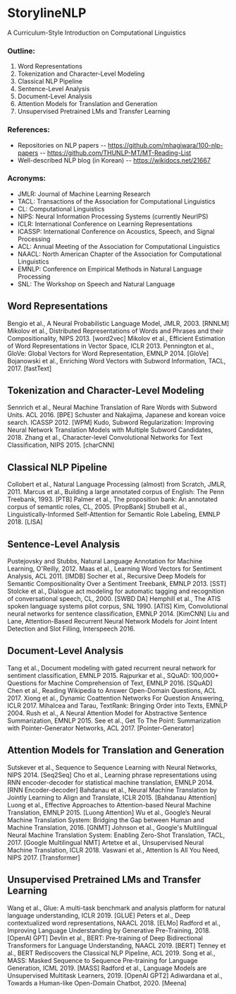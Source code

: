 # StorylineNLP
A Curriculum-Style Introduction on Computational Linguistics

### Outline:
1. Word Representations
2. Tokenization and Character-Level Modeling
3. Classical NLP Pipeline
4. Sentence-Level Analysis
5. Document-Level Analysis
6. Attention Models for Translation and Generation
7. Unsupervised Pretrained LMs and Transfer Learning

### References:

- Repositories on NLP papers
-- https://github.com/mhagiwara/100-nlp-papers
-- https://github.com/THUNLP-MT/MT-Reading-List
- Well-described NLP blog (in Korean)
-- https://wikidocs.net/21667

### Acronyms:

- JMLR: Journal of Machine Learning Research
- TACL: Transactions of the Association for Computational Linguistics 
- CL: Computational Linguistics
- NIPS: Neural Information Processing Systems (currently NeurIPS)
- ICLR: International Conference on Learning Representations
- ICASSP: International Conference on Acoustics, Speech, and Signal Processing
- ACL: Annual Meeting of the Association for Computational Linguistics 
- NAACL: North American Chapter of the Association for Computational Linguistics
- EMNLP: Conference on Empirical Methods in Natural Language Processing
- SNL: The Workshop on Speech and Natural Language

## Word Representations

Bengio et al., A Neural Probabilistic Language Model, JMLR, 2003. [RNNLM]
Mikolov et al., Distributed Representations of Words and Phrases and their Compositionality, NIPS 2013. [word2vec]
Mikolov et al., Efficient Estimation of Word Representations in Vector Space, ICLR 2013.
Pennington et al., GloVe: Global Vectors for Word Representation, EMNLP 2014. [GloVe]
Bojanowski et al., Enriching Word Vectors with Subword Information, TACL, 2017. [fastText]

## Tokenization and Character-Level Modeling

Sennrich et al., Neural Machine Translation of Rare Words with Subword Units. ACL 2016. [BPE]
Schuster and Nakajima, Japanese and korean voice search. ICASSP 2012. [WPM]
Kudo, Subword Regularization: Improving Neural Network Translation Models with Multiple Subword Candidates, 2018.
Zhang et al., Character-level Convolutional Networks for Text Classification, NIPS 2015. [charCNN]

## Classical NLP Pipeline 

Collobert et al., Natural Language Processing (almost) from Scratch, JMLR, 2011.
Marcus et al., Building a large annotated corpus of English: The Penn Treebank, 1993. [PTB]
Palmer et al., The proposition bank: An annotated corpus of semantic roles, CL, 2005. [PropBank]
Strubell et al., Linguistically-Informed Self-Attention for Semantic Role Labeling, EMNLP 2018. [LISA]

## Sentence-Level Analysis

Pustejovsky and Stubbs, Natural Language Annotation for Machine Learning, O'Reilly, 2012.
Maas et al., Learning Word Vectors for Sentiment Analysis, ACL 2011. [IMDB]
Socher et al., Recursive Deep Models for Semantic Compositionality Over a Sentiment Treebank, EMNLP 2013. [SST]
Stolcke et al., Dialogue act modeling for automatic tagging and recognition of conversational speech, CL, 2000. [SWBD DA]
Hemphill et al., The ATIS spoken language systems pilot corpus, SNL 1990. [ATIS]
Kim, Convolutional neural networks for sentence classification, EMNLP 2014. [KimCNN]
Liu and Lane, Attention-Based Recurrent Neural Network Models for Joint Intent Detection and Slot Filling, Interspeech 2016.

## Document-Level Analysis

Tang et al., Document modeling with gated recurrent neural network for sentiment classification, EMNLP 2015. 
Rajpurkar et al., SQuAD: 100,000+ Questions for Machine Comprehension of Text, EMNLP 2016. [SQuAD]
Chen et al., Reading Wikipedia to Answer Open-Domain Questions, ACL 2017.
Xiong et al., Dynamic Coattention Networks For Question Answering, ICLR 2017.
Mihalcea and Tarau, TextRank: Bringing Order into Texts, EMNLP 2004.
Rush et al., A Neural Attention Model for Abstractive Sentence Summarization, EMNLP 2015.
See et al., Get To The Point: Summarization with Pointer-Generator Networks, ACL 2017. [Pointer-Generator]

## Attention Models for Translation and Generation

Sutskever et al., Sequence to Sequence Learning with Neural Networks, NIPS 2014. [Seq2Seq]
Cho et al., Learning phrase representations using RNN encoder-decoder for statistical machine translation, EMNLP 2014. [RNN Encoder-decoder]
Bahdanau et al., Neural Machine Translation by Jointly Learning to Align and Translate, ICLR 2015. [Bahdanau Attention]
Luong et al., Effective Approaches to Attention-based Neural Machine Translation, EMNLP 2015. [Luong Attention]
Wu et al., Google’s Neural Machine Translation System: Bridging the Gap between Human and Machine Translation, 2016. [GNMT]
Johnson et al., Google's Multilingual Neural Machine Translation System: Enabling Zero-Shot Translation, TACL, 2017. [Google Multilingual NMT]
Artetxe et al., Unsupervised Neural Machine Translation, ICLR 2018. 
Vaswani et al., Attention Is All You Need, NIPS 2017. [Transformer]

## Unsupervised Pretrained LMs and Transfer Learning

Wang et al., Glue: A multi-task benchmark and analysis platform for natural language understanding, ICLR 2019. [GLUE]
Peters et al., Deep contextualized word representations, NAACL 2018. [ELMo]
Radford et al., Improving Language Understanding by Generative Pre-Training, 2018. [OpenAI GPT]
Devlin et al., BERT: Pre-training of Deep Bidirectional Transformers for Language Understanding, NAACL 2019. [BERT]
Tenney et al., BERT Rediscovers the Classical NLP Pipeline, ACL 2019.
Song et al., MASS: Masked Sequence to Sequence Pre-training for Language Generation, ICML 2019. [MASS]
Radford et al., Language Models are Unsupervised Multitask Learners, 2019. [OpenAI GPT2]
Adiwardana et al., Towards a Human-like Open-Domain Chatbot, 2020. [Meena]
